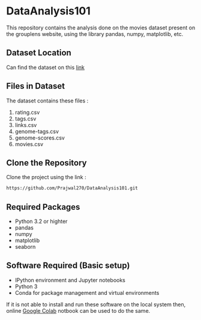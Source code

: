 # DataAnalysis101

This repository contains the analysis done on the movies dataset present on the grouplens website, using the library pandas, numpy, matplotlib, etc.

## Dataset Location 
Can find the dataset on this [link]( https://grouplens.org/datasets/movielens/)


## Files in Dataset

The dataset contains these files :

1. rating.csv
2. tags.csv 
3. links.csv
4. genome-tags.csv
5. genome-scores.csv
6. movies.csv

## Clone the Repository

Clone the project using the link :

```bash
https://github.com/Prajwal270/DataAnalysis101.git
```
## Required Packages

- Python 3.2 or highter
- pandas
- numpy
- matplotlib 
- seaborn

## Software Required (Basic setup)
- IPython environment and Jupyter notebooks
- Python 3
- Conda for package management and virtual environments

If it is not able to install and run these software on the local system
then, online [Google Colab](https://colab.research.google.com/) notbook can be used to do the same.

